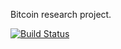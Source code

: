 Bitcoin research project.

[![Build Status](https://travis-ci.org/yu-kopylov/bitcoin-utilities.svg?branch=master)](https://travis-ci.org/yu-kopylov/bitcoin-utilities)
